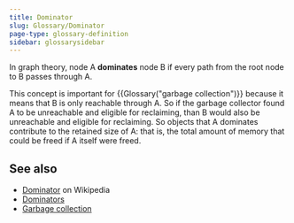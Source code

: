 ```yaml
---
title: Dominator
slug: Glossary/Dominator
page-type: glossary-definition
sidebar: glossarysidebar
---
```



In graph theory, node A **dominates** node B if every path from the root node to B passes through A.

This concept is important for {{Glossary("garbage collection")}} because it means that B is only reachable through A. So if the garbage collector found A to be unreachable and eligible for reclaiming, than B would also be unreachable and eligible for reclaiming. So objects that A dominates contribute to the retained size of A: that is, the total amount of memory that could be freed if A itself were freed.

## See also

- [Dominator](<https://en.wikipedia.org/wiki/Dominator_(graph_theory)>) on Wikipedia
- [Dominators](https://firefox-source-docs.mozilla.org/devtools-user/memory/dominators/index.html)
- [Garbage collection](/en-US/docs/Web/JavaScript/Memory_management#garbage_collection)
